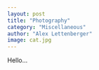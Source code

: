 ```yaml
---
layout: post
title: "Photography"
category: "Miscellaneous"
author: "Alex Lettenberger"
image: cat.jpg
---
```

Hello...